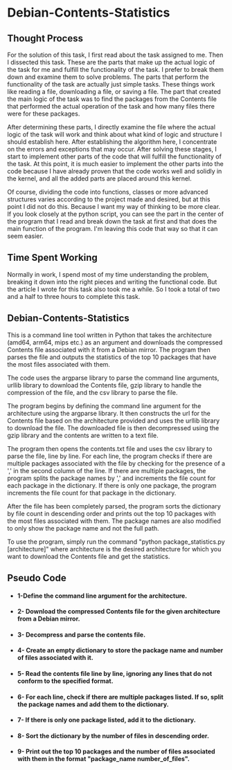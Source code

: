 # Debian-Contents-Statistics
## Thought Process
For the solution of this task, I first read about the task assigned to me. Then I dissected this task. These are the parts that make up the actual logic of the task for me and fulfill the functionality of the task. I prefer to break them down and examine them to solve problems. The parts that perform the functionality of the task are actually just simple tasks. These things work like reading a file, downloading a file, or saving a file. The part that created the main logic of the task was to find the packages from the Contents file that performed the actual operation of the task and how many files there were for these packages.

After determining these parts, I directly examine the file where the actual logic of the task will work and think about what kind of logic and structure I should establish here. After establishing the algorithm here, I concentrate on the errors and exceptions that may occur. After solving these stages, I start to implement other parts of the code that will fulfill the functionality of the task. At this point, it is much easier to implement the other parts into the code because I have already proven that the code works well and solidly in the kernel, and all the added parts are placed around this kernel.

Of course, dividing the code into functions, classes or more advanced structures varies according to the project made and desired, but at this point I did not do this. Because I want my way of thinking to be more clear. If you look closely at the python script, you can see the part in the center of the program that I read and break down the task at first and that does the main function of the program. I'm leaving this code that way so that it can seem easier.

## Time Spent Working
Normally in work, I spend most of my time understanding the problem, breaking it down into the right pieces and writing the functional code. But the article I wrote for this task also took me a while. So I took a total of two and a half to three hours to complete this task.


## Debian-Contents-Statistics
This is a command line tool written in Python that takes the architecture (amd64, arm64, mips etc.) as an argument and downloads the compressed Contents file associated with it from a Debian mirror. The program then parses the file and outputs the statistics of the top 10 packages that have the most files associated with them.

The code uses the argparse library to parse the command line arguments, urllib library to download the Contents file, gzip library to handle the compression of the file, and the csv library to parse the file.

The program begins by defining the command line argument for the architecture using the argparse library. It then constructs the url for the Contents file based on the architecture provided and uses the urllib library to download the file. The downloaded file is then decompressed using the gzip library and the contents are written to a text file.

The program then opens the contents.txt file and uses the csv library to parse the file, line by line. For each line, the program checks if there are multiple packages associated with the file by checking for the presence of a ',' in the second column of the line. If there are multiple packages, the program splits the package names by ',' and increments the file count for each package in the dictionary. If there is only one package, the program increments the file count for that package in the dictionary.

After the file has been completely parsed, the program sorts the dictionary by file count in descending order and prints out the top 10 packages with the most files associated with them. The package names are also modified to only show the package name and not the full path.

To use the program, simply run the command "python package_statistics.py [architecture]" where architecture is the desired architecture for which you want to download the Contents file and get the statistics.



## Pseudo Code

* #### 1-Define the command line argument for the architecture.

* #### 2- Download the compressed Contents file for the given architecture from a Debian mirror.

* #### 3- Decompress and parse the contents file.

* #### 4- Create an empty dictionary to store the package name and number of files associated with it.

* #### 5- Read the contents file line by line, ignoring any lines that do not conform to the specified format.

* #### 6- For each line, check if there are multiple packages listed. If so, split the package names and add them to the dictionary.

* #### 7- If there is only one package listed, add it to the dictionary.

* #### 8- Sort the dictionary by the number of files in descending order.

* #### 9- Print out the top 10 packages and the number of files associated with them in the format "package_name number_of_files".
